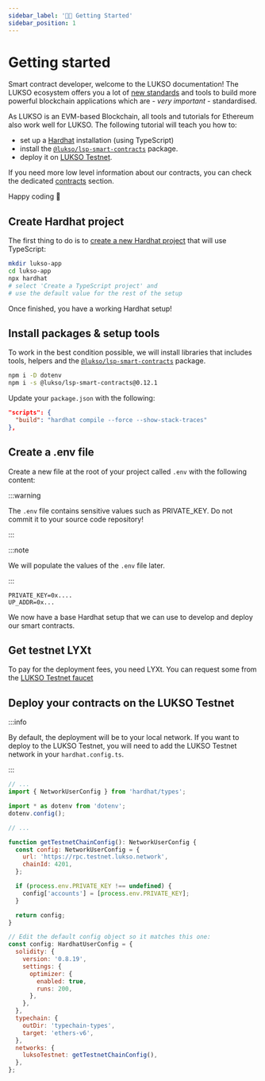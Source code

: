 ```yaml
---
sidebar_label: '👋🏻 Getting Started'
sidebar_position: 1
---
```


# Getting started

Smart contract developer, welcome to the LUKSO documentation! The LUKSO ecosystem offers you a lot of [new standards](../../standards/introduction.md) and tools to build more powerful blockchain applications which are - _very important_ - standardised.

As LUKSO is an EVM-based Blockchain, all tools and tutorials for Ethereum also work well for LUKSO. The following tutorial will teach you how to:

- set up a [Hardhat](https://hardhat.org/) installation (using TypeScript)
- install the [`@lukso/lsp-smart-contracts`](https://www.npmjs.com/package/@lukso/lsp-smart-contracts) package.
- deploy it on [LUKSO Testnet](../../networks/testnet/parameters).

If you need more low level information about our contracts, you can check the dedicated [contracts](../../contracts/introduction.md) section.

Happy coding 🧙

## Create Hardhat project

The first thing to do is to [create a new Hardhat project](https://hardhat.org/hardhat-runner/docs/getting-started#quick-start) that will use TypeScript:

```bash
mkdir lukso-app
cd lukso-app
npx hardhat
# select 'Create a TypeScript project' and
# use the default value for the rest of the setup
```

Once finished, you have a working Hardhat setup!

## Install packages &amp; setup tools

To work in the best condition possible, we will install libraries that includes tools, helpers and the [`@lukso/lsp-smart-contracts`](https://www.npmjs.com/package/@lukso/lsp-smart-contracts) package.

```bash
npm i -D dotenv
npm i -s @lukso/lsp-smart-contracts@0.12.1
```

Update your `package.json` with the following:

```json title="package.json"
"scripts": {
  "build": "hardhat compile --force --show-stack-traces"
},
```

## Create a .env file

Create a new file at the root of your project called `.env` with the following content:

:::warning

The `.env` file contains sensitive values such as PRIVATE_KEY. Do not commit it to your source code repository!

:::

:::note

We will populate the values of the `.env` file later.

:::

```text title=".env"
PRIVATE_KEY=0x....
UP_ADDR=0x...
```

We now have a base Hardhat setup that we can use to develop and deploy our smart contracts.

## Get testnet LYXt

To pay for the deployment fees, you need LYXt. You can request some from the [LUKSO Testnet faucet](https://faucet.testnet.lukso.network/)

## Deploy your contracts on the LUKSO Testnet

:::info

By default, the deployment will be to your local network. If you want to deploy to the LUKSO Testnet, you will need to add the LUKSO Testnet network in your `hardhat.config.ts`.

:::

```js title="hardhat.config.ts"
// ...
import { NetworkUserConfig } from 'hardhat/types';

import * as dotenv from 'dotenv';
dotenv.config();

// ...

function getTestnetChainConfig(): NetworkUserConfig {
  const config: NetworkUserConfig = {
    url: 'https://rpc.testnet.lukso.network',
    chainId: 4201,
  };

  if (process.env.PRIVATE_KEY !== undefined) {
    config['accounts'] = [process.env.PRIVATE_KEY];
  }

  return config;
}

// Edit the default config object so it matches this one:
const config: HardhatUserConfig = {
  solidity: {
    version: '0.8.19',
    settings: {
      optimizer: {
        enabled: true,
        runs: 200,
      },
    },
  },
  typechain: {
    outDir: 'typechain-types',
    target: 'ethers-v6',
  },
  networks: {
    luksoTestnet: getTestnetChainConfig(),
  },
};
```
